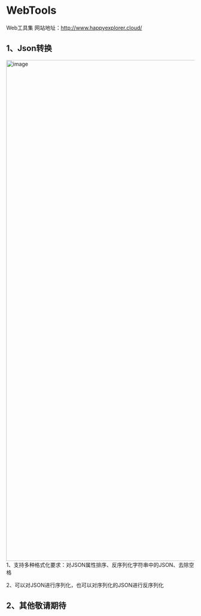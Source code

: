# WebTools
Web工具集
网站地址：http://www.happyexplorer.cloud/

## 1、Json转换
<img width="1725" height="1340" alt="image" src="https://github.com/user-attachments/assets/df8902a9-5724-41c1-8fd1-d44e2e2ea10e" />
1、支持多种格式化要求：对JSON属性排序、反序列化字符串中的JSON、去除空格

2、可以对JSON进行序列化，也可以对序列化的JSON进行反序列化

## 2、其他敬请期待
